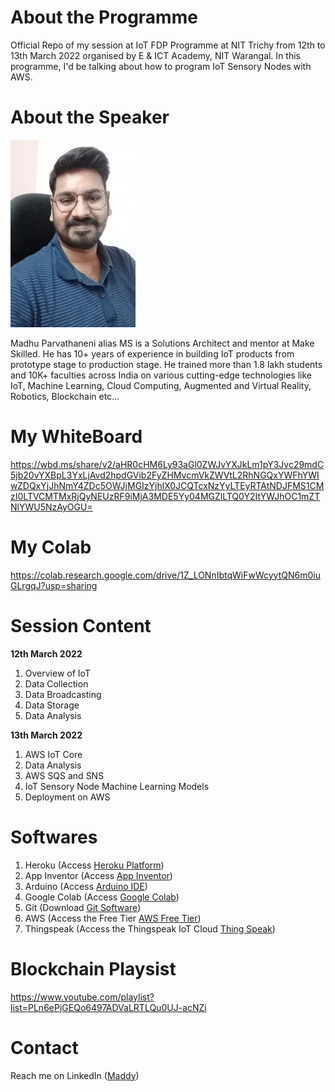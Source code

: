 # About the Programme

Official Repo of my session at IoT FDP Programme at NIT Trichy from 12th to 13th March 2022 organised by E & ICT Academy, NIT Warangal. In this programme, I'd be talking about how to program IoT Sensory Nodes with AWS. 

# About the Speaker

<img src="https://raw.githubusercontent.com/madblocksgit/ETAI-2021---VSSUT-11th-aug-iot-session/main/maddy.jpg" height="300" width="200" />

Madhu Parvathaneni alias MS is a Solutions Architect and mentor at Make Skilled. He has 10+ years of experience in building IoT products from prototype stage to production stage. He trained more than 1.8 lakh students and 10K+ faculties across India on various cutting-edge technologies like IoT, Machine Learning, Cloud Computing, Augmented and Virtual Reality, Robotics, Blockchain etc...

# My WhiteBoard
https://wbd.ms/share/v2/aHR0cHM6Ly93aGl0ZWJvYXJkLm1pY3Jvc29mdC5jb20vYXBpL3YxLjAvd2hpdGVib2FyZHMvcmVkZWVtL2RhNGQxYWFhYWIwZDQxYjJhNmY4ZDc5OWJjMGIzYjhlX0JCQTcxNzYyLTEyRTAtNDJFMS1CMzI0LTVCMTMxRjQyNEUzRF9iMjA3MDE5Yy04MGZlLTQ0Y2ItYWJhOC1mZTNlYWU5NzAyOGU=

# My Colab
https://colab.research.google.com/drive/1Z_LONnIbtqWiFwWcyytQN6m0iuGLrgqJ?usp=sharing

# Session Content

<b>12th March 2022</b>

1. Overview of IoT
2. Data Collection
3. Data Broadcasting
4. Data Storage
5. Data Analysis

<b>13th March 2022</b>

1. AWS IoT Core
2. Data Analysis
3. AWS SQS and SNS
4. IoT Sensory Node Machine Learning Models
5. Deployment on AWS

# Softwares

1. Heroku (Access <a href="https://heroku.com">Heroku Platform</a>)
2. App Inventor (Access <a href="http://ai2.appinventor.mit.edu/">App Inventor</a>)
3. Arduino (Access <a href="https://create.arduino.cc">Arduino IDE</a>)
4. Google Colab (Access <a href="https://colab.research.google.com">Google Colab</a>)
5. Git (Download <a href="https://git-scm.com">Git Software</a>)
6. AWS (Access the Free Tier <a href="https://aws.amazon.com/free">AWS Free Tier</a>)
7. Thingspeak (Access the Thingspeak IoT Cloud <a href="https://thingspeak.com">Thing Speak</a>)

# Blockchain Playsist
https://www.youtube.com/playlist?list=PLn6ePjGEQo6497ADVaLRTLQu0UJ-acNZi

# Contact
Reach me on LinkedIn (<a href="https://www.linkedin.com/in/madhupiot/">Maddy</a>)

